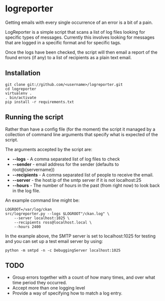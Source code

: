 # logreporter

Getting emails with every single occurrence of an error is a bit of a pain.

LogReporter is a simple script that scans a list of log files looking for specific types of messages.  Currently this involves looking for messages that are logged in a specific format and for specific tags.

Once the logs have been checked, the script will then email a report of the found errors (if any) to a list of recipients as a plain text email.

## Installation

    git clone git://github.com/<username>/logreporter.git
    cd logreporter
    virtualenv .
    . bin/activate
    pip install -r requirements.txt
    

## Running the script

Rather than have a config file (for the moment) the script it managed by a collection of command line arguments that specify what is expected of the script.

The arguments accepted by the script are:

  * __--logs__ - A comma separated list of log files to check
  * __--sender__ - email address for the sender (defaults to root@{servername})
  * __--recipients__ - A comma separated list of people to receive the email.
  * __--server__ - the host:ip of the smtp server if it is not localhost:25
  * __--hours__ - The number of hours in the past (from right now) to look back in the log file.

An example command line might be:

    LOGROOT=/var/log/ckan
    src/logreporter.py --logs $LOGROOT"/ckan.log" \
        --server localhost:1025 \
        --recipients ross@localhost.local \
        --hours 2400
    
In the example above, the SMTP server is set to localhost:1025 for testing and you can set up a test email server by using:

    python -m smtpd -n -c DebuggingServer localhost:1025


## TODO

  * Group errors together with a count of how many times, and over what time period they occurred.
  * Accept more than one logging level
  * Provide a way of specifying how to match a log entry.